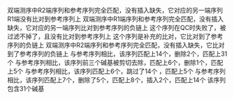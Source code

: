 双端测序中R2端序列和参考序列完全匹配，没有插入缺失，它对应的另一端序列R1端没有比对到参考序列上
双端测序中R1端序列和参考序列完全匹配，没有插入缺失，它对应的另一端序列比对到参考序列的负链上
这个序列在QC时失败了，被过滤不掉了，且没有比对到参考序列上
这个序列是补充的比对，它比对到了参考序列的负链上
双端测序中R2端序列和参考序列完全匹配，没有插入缺失，它比对到了参考序列的负链上
与参考序列相比，该序列匹配上14个，删除2个，匹配上31个
与参考序列相比，该序列前三个碱基被剪切去除，匹配上6个，删除1个，匹配上5个
与参考序列相比，该序列匹配上6个，跳过了14个 ，匹配上5个
与参考序列相比，该序列匹配上7个，删除了5个，匹配上8个，插入2个，匹配上14个
该序列包含31个碱基
